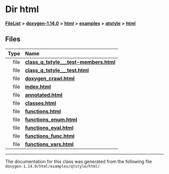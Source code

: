 

# Dir html



[**FileList**](files.md) **>** [**doxygen-1.14.0**](dir_9d5bad020669189c90cda983471be5d0.md) **>** [**html**](dir_05d1fd8a7cdd04f638f8b23196de02e2.md) **>** [**examples**](dir_aa52e73a32d193037813a53dcfe817b6.md) **>** [**qtstyle**](dir_420e11ec66ef370914b2011871dfdbfb.md) **>** [**html**](dir_e7f1083f405bcedc183bd34d48b485bd.md)












## Files

| Type | Name |
| ---: | :--- |
| file | [**class\_q\_tstyle\_\_\_test-members.html**](class__q__tstyle______test-members_8html.md) <br> |
| file | [**class\_q\_tstyle\_\_\_test.html**](class__q__tstyle______test_8html.md) <br> |
| file | [**doxygen\_crawl.html**](examples_2qtstyle_2html_2doxygen__crawl_8html.md) <br> |
| file | [**index.html**](examples_2qtstyle_2html_2index_8html.md) <br> |
| file | [**annotated.html**](qtstyle_2html_2annotated_8html.md) <br> |
| file | [**classes.html**](qtstyle_2html_2classes_8html.md) <br> |
| file | [**functions.html**](qtstyle_2html_2functions_8html.md) <br> |
| file | [**functions\_enum.html**](qtstyle_2html_2functions__enum_8html.md) <br> |
| file | [**functions\_eval.html**](qtstyle_2html_2functions__eval_8html.md) <br> |
| file | [**functions\_func.html**](qtstyle_2html_2functions__func_8html.md) <br> |
| file | [**functions\_vars.html**](qtstyle_2html_2functions__vars_8html.md) <br> |



























































------------------------------
The documentation for this class was generated from the following file `doxygen-1.14.0/html/examples/qtstyle/html/`

